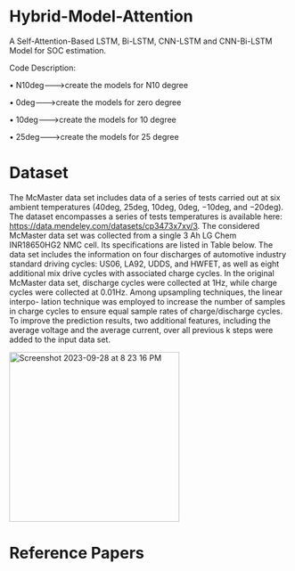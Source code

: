 # Hybrid-Model-Attention

A Self-Attention-Based LSTM, Bi-LSTM, CNN-LSTM and CNN-Bi-LSTM Model for SOC estimation.

Code Description:

 •	N10deg--->create the models for N10 degree
 
 •	0deg--->create the models for zero degree
 
 •	10deg--->create the models for 10 degree
 
 •	25deg--->create the models for 25 degree

# Dataset

The McMaster data set includes data of a series of tests carried out at six ambient temperatures
(40deg, 25deg, 10deg, 0deg, −10deg, and −20deg). The dataset encompasses a series of tests temperatures is available 
here: https://data.mendeley.com/datasets/cp3473x7xv/3. The considered McMaster data set was collected from 
a single 3 Ah LG Chem INR18650HG2 NMC cell. Its specifications are listed in Table below. The data set includes
the information on four discharges of automotive industry standard driving cycles: US06, LA92, UDDS, and HWFET,
as well as eight additional mix drive cycles with associated charge cycles. In the original McMaster data set, discharge cycles were
collected at 1Hz, while charge cycles were collected at 0.01Hz. Among upsampling techniques, the linear interpo-
lation technique was employed to increase the number of samples in charge cycles to ensure equal sample rates of
charge/discharge cycles. To improve the prediction results, two additional features, including the average voltage and
the average current, over all previous k steps were added to the input data set. 


<img width="305" alt="Screenshot 2023-09-28 at 8 23 16 PM" src="https://github.com/Z-Sherkat/Hybrid-Model-Attention/assets/97856714/4eab9c5d-c8b9-4a57-933f-e31d51489430">

 


 
 # Reference Papers

